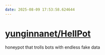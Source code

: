 ```yaml
---
date: 2025-08-09 17:53:58.624644
---
```


# [yunginnanet/HellPot](https://github.com/yunginnanet/HellPot)

honeypot that trolls bots with endless fake data